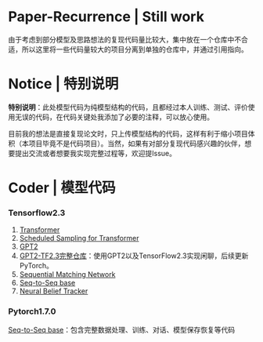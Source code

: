 Paper-Recurrence | Still work
========================

由于考虑到部分模型及思路想法的复现代码量比较大，集中放在一个仓库中不合适，所以这里将一些代码量较大的项目分离到单独的仓库中，并通过引用指向。

# Notice | 特别说明
**特别说明**：此处模型代码为纯模型结构的代码，且都经过本人训练、测试、评价使用无误的代码，在代码关键处我添加了必要的注释，可以放心使用。

目前我的想法是直接复现论文时，只上传模型结构的代码，这样有利于缩小项目体积（本项目毕竟不是代码项目）。当然，如果有对部分复现代码感兴趣的伙伴，想要提出交流或者想要我实现完整过程等，欢迎提Issue。

# Coder | 模型代码
### Tensorflow2.3
1. [Transformer](https://github.com/DengBoCong/paper/blob/master/paper-code/tensorflow_src/transformer.py)
2. [Scheduled Sampling for Transformer](https://github.com/DengBoCong/paper/blob/master/paper-code/tensorflow_src/transformer.py)
3. [GPT2](https://github.com/DengBoCong/paper/blob/master/paper-code/tensorflow_src/gpt2.py)
4. [GPT2-TF2.3完整仓库](https://github.com/DengBoCong/GPT2-TF2.3)：使用GPT2以及TensorFlow2.3实现闲聊，后续更新PyTorch。
5. [Sequential Matching Network](https://github.com/DengBoCong/paper/blob/master/paper-code/tensorflow_src/smn.py)
6. [Seq-to-Seq base](https://github.com/DengBoCong/paper/blob/master/paper-code/tensorflow_src/seq2seq.py)
7. [Neural Belief Tracker](https://github.com/DengBoCong/paper/blob/master/paper-code/tensorflow_src/nbt.py)

### Pytorch1.7.0
[Seq-to-Seq base](https://github.com/DengBoCong/paper/blob/master/paper-code/pytorch_src/seq2seq)：包含完整数据处理、训练、对话、模型保存恢复等代码